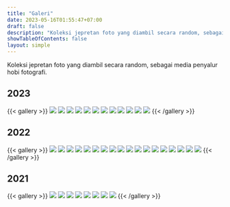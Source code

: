 ```yaml
---
title: "Galeri"
date: 2023-05-16T01:55:47+07:00
draft: false
description: "Koleksi jepretan foto yang diambil secara random, sebagai media penyalur hobi fotografi."
showTableOfContents: false
layout: simple
---
```


Koleksi jepretan foto yang diambil secara random, sebagai media penyalur
hobi fotografi.

## 2023
{{< gallery >}}
<img src="./Snapinsta.app_326092511_991133992273749_4837722603997281666_n_1080.jpg" class="grid-w50 md:grid-w33 xl:grid-w25" />
<img src="./Snapinsta.app_326125993_206774451927567_1382293476235731809_n_1080.jpg" class="grid-w50 md:grid-w33 xl:grid-w25" />
<img src="./323458612_5404558189647829_1626791766768703549_n.jpg" class="grid-w50 md:grid-w33 xl:grid-w25" />
<img src="./324737311_552906446716892_4741487583159631293_n.jpg" class="grid-w50 md:grid-w33 xl:grid-w25" />
<img src="./325312245_1324699068372541_5358105723609350994_n.jpg" class="grid-w50 md:grid-w33 xl:grid-w25" />
<img src="./326739722_761545608907282_3680080904658712774_n.jpg" class="grid-w50 md:grid-w33 xl:grid-w25" />
<img src="./338386027_1307319910143357_1526477738838948330_n.jpg" class="grid-w50 md:grid-w33 xl:grid-w25" />
<img src="./342216021_2211988129002486_3860893786354433041_n.jpg" class="grid-w50 md:grid-w33 xl:grid-w25" />
<img src="./342348347_537820015201315_8240856899426960496_n.jpg" class="grid-w50 md:grid-w33 xl:grid-w25" />
<img src="./345027677_778410633814518_4214105155177167568_n.jpg" class="grid-w50 md:grid-w33 xl:grid-w25" />
<img src="./346642631_617300880323541_3883579471607190493_n.jpg" class="grid-w50 md:grid-w33 xl:grid-w25" />
<img src="./346773891_143361472051633_4055643862837727669_n.jpg" class="grid-w50 md:grid-w33 xl:grid-w25" />
{{< /gallery >}}

## 2022
{{< gallery >}}
<img src="./Snapinsta.app_277642494_118831154087924_4128673934613266970_n_1080.jpg" class="grid-w50 md:grid-w33 xl:grid-w25" />
<img src="./Snapinsta.app_291345417_1266188990453929_8225479873750833508_n_1080.jpg" class="grid-w50 md:grid-w33 xl:grid-w25" />
<img src="./Snapinsta.app_299746336_475202844107057_6325442744866700301_n_1080.jpg" class="grid-w50 md:grid-w33 xl:grid-w25" />
<img src="./Snapinsta.app_310794486_603392424910367_5590914401164466434_n_1080.jpg" class="grid-w50 md:grid-w33 xl:grid-w25" />
<img src="./Snapinsta.app_312271271_636009821306825_815011273824905100_n_1080.jpg" class="grid-w50 md:grid-w33 xl:grid-w25" />
<img src="./272364210_671892270847166_5699798811342023461_n.jpg" class="grid-w50 md:grid-w33 xl:grid-w25" />
<img src="./272390218_671926554177071_9101606017340391883_n.jpg" class="grid-w50 md:grid-w33 xl:grid-w25" />
<img src="./272213049_672063240830069_3257240050223353824_n.jpg" class="grid-w50 md:grid-w33 xl:grid-w25" />
<img src="./273149515_680504813319245_2661945704714792401_n.jpg" class="grid-w50 md:grid-w33 xl:grid-w25" />
<img src="./274230939_688003362569390_3901604718987851423_n.jpg" class="grid-w50 md:grid-w33 xl:grid-w25" />
<img src="./283899535_752303786139347_5812661452691905489_n.jpg" class="grid-w50 md:grid-w33 xl:grid-w25" />
<img src="./283156179_755115745858151_4187033627092582283_n.jpg" class="grid-w50 md:grid-w33 xl:grid-w25" />
<img src="./289380934_770050301031362_360920600043278679_n.jpg" class="grid-w50 md:grid-w33 xl:grid-w25" />
<img src="./309945396_839877054048686_2451639394562733716_n.jpg" class="grid-w50 md:grid-w33 xl:grid-w25" />
<img src="./313202618_858706188832439_8693464612855725198_n.jpg" class="grid-w50 md:grid-w33 xl:grid-w25" />
<img src="./316177170_875922703777454_613805729124386907_n.jpg" class="grid-w50 md:grid-w33 xl:grid-w25" />
<img src="./316415775_877080906994967_4084621264892731180_n.jpg" class="grid-w50 md:grid-w33 xl:grid-w25" />
<img src="./320454603_1595321887651110_8876455670224728918_n.jpg" class="grid-w50 md:grid-w33 xl:grid-w25" />
{{< /gallery >}}

## 2021
{{< gallery >}}
<img src="./Snapinsta.app_152065047_938251536980259_3108091090656757784_n_1080.jpg" class="grid-w50 md:grid-w33 xl:grid-w25" />
<img src="./Snapinsta.app_259433757_821271721958941_5402765354615445385_n_1080.jpg" class="grid-w50 md:grid-w33 xl:grid-w25" />
<img src="./188844947_523688352334226_6487938070226464241_n.jpg" class="grid-w50 md:grid-w33 xl:grid-w25" />
<img src="./193066210_523688775667517_3878080951028396586_n.jpg" class="grid-w50 md:grid-w33 xl:grid-w25" />
<img src="./191985225_523689392334122_8255329996903147662_n.jpg" class="grid-w50 md:grid-w33 xl:grid-w25" />
<img src="./193632440_524112088958519_7689297458358187128_n.jpg" class="grid-w50 md:grid-w33 xl:grid-w25" />
<img src="./198829888_530035848366143_2809272167206520567_n.jpg" class="grid-w50 md:grid-w33 xl:grid-w25" />
<img src="./194267856_530076898362038_943363511692711496_n.jpg" class="grid-w50 md:grid-w33 xl:grid-w25" />
{{< /gallery >}}
